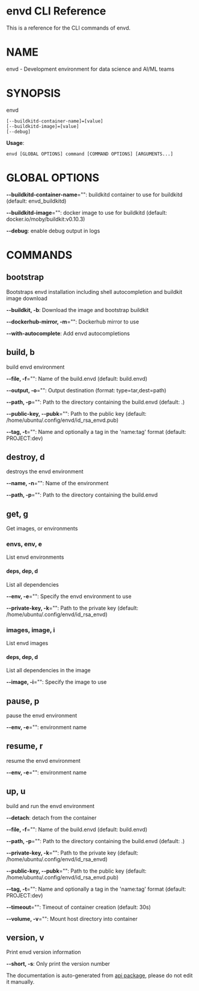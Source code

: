 
# envd CLI Reference

This is a reference for the CLI commands of envd.

# NAME

envd - Development environment for data science and AI/ML teams

# SYNOPSIS

envd

```
[--buildkitd-container-name]=[value]
[--buildkitd-image]=[value]
[--debug]
```

**Usage**:

```
envd [GLOBAL OPTIONS] command [COMMAND OPTIONS] [ARGUMENTS...]
```

# GLOBAL OPTIONS

**--buildkitd-container-name**="": buildkitd container to use for buildkitd (default: envd_buildkitd)

**--buildkitd-image**="": docker image to use for buildkitd (default: docker.io/moby/buildkit:v0.10.3)

**--debug**: enable debug output in logs


# COMMANDS

## bootstrap

Bootstraps envd installation including shell autocompletion and buildkit image download

**--buildkit, -b**: Download the image and bootstrap buildkit

**--dockerhub-mirror, -m**="": Dockerhub mirror to use

**--with-autocomplete**: Add envd autocompletions

## build, b

build envd environment

**--file, -f**="": Name of the build.envd (default: build.envd)

**--output, -o**="": Output destination (format: type=tar,dest=path)

**--path, -p**="": Path to the directory containing the build.envd (default: .)

**--public-key, --pubk**="": Path to the public key (default: /home/ubuntu/.config/envd/id_rsa_envd.pub)

**--tag, -t**="": Name and optionally a tag in the 'name:tag' format (default: PROJECT:dev)

## destroy, d

destroys the envd environment

**--name, -n**="": Name of the environment

**--path, -p**="": Path to the directory containing the build.envd

## get, g

Get images, or environments

### envs, env, e

List envd environments

#### deps, dep, d

List all dependencies

**--env, -e**="": Specify the envd environment to use

**--private-key, -k**="": Path to the private key (default: /home/ubuntu/.config/envd/id_rsa_envd)

### images, image, i

List envd images

#### deps, dep, d

List all dependencies in the image

**--image, -i**="": Specify the image to use

## pause, p

pause the envd environment

**--env, -e**="": environment name

## resume, r

resume the envd environment

**--env, -e**="": environment name

## up, u

build and run the envd environment

**--detach**: detach from the container

**--file, -f**="": Name of the build.envd (default: build.envd)

**--path, -p**="": Path to the directory containing the build.envd (default: .)

**--private-key, -k**="": Path to the private key (default: /home/ubuntu/.config/envd/id_rsa_envd)

**--public-key, --pubk**="": Path to the public key (default: /home/ubuntu/.config/envd/id_rsa_envd.pub)

**--tag, -t**="": Name and optionally a tag in the 'name:tag' format (default: PROJECT:dev)

**--timeout**="": Timeout of container creation (default: 30s)

**--volume, -v**="": Mount host directory into container

## version, v

Print envd version information

**--short, -s**: Only print the version number

The documentation is auto-generated from [api package](https://github.com/tensorchord/envd/tree/main/envd/api), please do not edit it manually.
